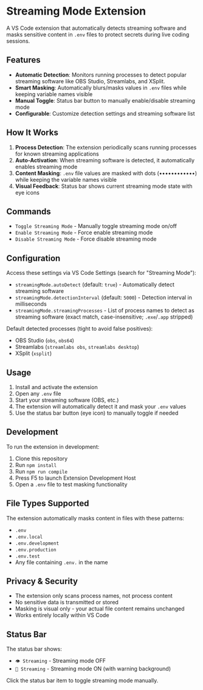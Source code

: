 # Streaming Mode Extension

A VS Code extension that automatically detects streaming software and masks sensitive content in `.env` files to protect secrets during live coding sessions.

## Features

- **Automatic Detection**: Monitors running processes to detect popular streaming software like OBS Studio, Streamlabs, and XSplit.
- **Smart Masking**: Automatically blurs/masks values in `.env` files while keeping variable names visible
- **Manual Toggle**: Status bar button to manually enable/disable streaming mode
- **Configurable**: Customize detection settings and streaming software list

## How It Works

1. **Process Detection**: The extension periodically scans running processes for known streaming applications
2. **Auto-Activation**: When streaming software is detected, it automatically enables streaming mode
3. **Content Masking**: `.env` file values are masked with dots (••••••••••••) while keeping the variable names visible
4. **Visual Feedback**: Status bar shows current streaming mode state with eye icons

## Commands

- `Toggle Streaming Mode` - Manually toggle streaming mode on/off
- `Enable Streaming Mode` - Force enable streaming mode
- `Disable Streaming Mode` - Force disable streaming mode

## Configuration

Access these settings via VS Code Settings (search for "Streaming Mode"):

- `streamingMode.autoDetect` (default: `true`) - Automatically detect streaming software
- `streamingMode.detectionInterval` (default: `5000`) - Detection interval in milliseconds  
- `streamingMode.streamingProcesses` - List of process names to detect as streaming software (exact match, case-insensitive; `.exe`/`.app` stripped)

Default detected processes (tight to avoid false positives):
- OBS Studio (`obs`, `obs64`)
- Streamlabs (`streamlabs obs`, `streamlabs desktop`)
- XSplit (`xsplit`)

## Usage

1. Install and activate the extension
2. Open any `.env` file
3. Start your streaming software (OBS, etc.) 
4. The extension will automatically detect it and mask your `.env` values
5. Use the status bar button (eye icon) to manually toggle if needed

## Development

To run the extension in development:

1. Clone this repository
2. Run `npm install`
3. Run `npm run compile` 
4. Press F5 to launch Extension Development Host
5. Open a `.env` file to test masking functionality

## File Types Supported

The extension automatically masks content in files with these patterns:
- `.env`
- `.env.local`
- `.env.development`
- `.env.production`
- `.env.test`
- Any file containing `.env.` in the name

## Privacy & Security

- The extension only scans process names, not process content
- No sensitive data is transmitted or stored
- Masking is visual only - your actual file content remains unchanged
- Works entirely locally within VS Code

## Status Bar

The status bar shows:
- `👁 Streaming` - Streaming mode OFF
- `🙈 Streaming` - Streaming mode ON (with warning background)

Click the status bar item to toggle streaming mode manually.

